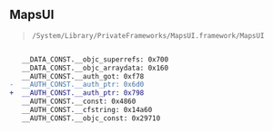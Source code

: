 ## MapsUI

> `/System/Library/PrivateFrameworks/MapsUI.framework/MapsUI`

```diff

   __DATA_CONST.__objc_superrefs: 0x700
   __DATA_CONST.__objc_arraydata: 0x160
   __AUTH_CONST.__auth_got: 0xf78
-  __AUTH_CONST.__auth_ptr: 0x6d0
+  __AUTH_CONST.__auth_ptr: 0x798
   __AUTH_CONST.__const: 0x4860
   __AUTH_CONST.__cfstring: 0x14a60
   __AUTH_CONST.__objc_const: 0x29710

```
